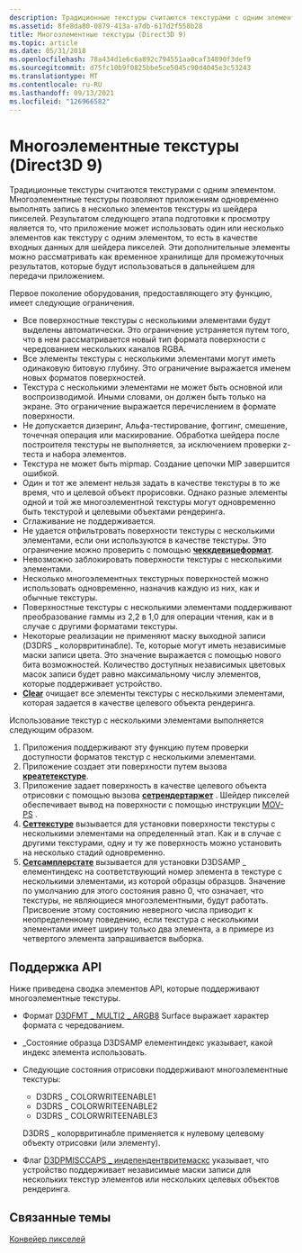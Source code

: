 ```yaml
---
description: Традиционные текстуры считаются текстурами с одним элементом.
ms.assetid: 8fe8da80-0879-413a-a7db-617d2f558b28
title: Многоэлементные текстуры (Direct3D 9)
ms.topic: article
ms.date: 05/31/2018
ms.openlocfilehash: 78a434d1e6c6a892c794551aa0caf34890f3def9
ms.sourcegitcommit: d75fc10b9f0825bbe5ce5045c90d4045e3c53243
ms.translationtype: MT
ms.contentlocale: ru-RU
ms.lasthandoff: 09/13/2021
ms.locfileid: "126966582"
---
```

# <a name="multiple-element-textures-direct3d-9"></a>Многоэлементные текстуры (Direct3D 9)

Традиционные текстуры считаются текстурами с одним элементом. Многоэлементные текстуры позволяют приложениям одновременно выполнять запись в несколько элементов текстуры из шейдера пикселей. Результатом следующего этапа подготовки к просмотру является то, что приложение может использовать один или несколько элементов как текстуру с одним элементом, то есть в качестве входных данных для шейдера пикселей. Эти дополнительные элементы можно рассматривать как временное хранилище для промежуточных результатов, которые будут использоваться в дальнейшем для передачи приложением.

Первое поколение оборудования, предоставляющего эту функцию, имеет следующие ограничения.

-   Все поверхностные текстуры с несколькими элементами будут выделены автоматически. Это ограничение устраняется путем того, что в нем рассматривается новый тип формата поверхности с чередованием нескольких каналов RGBA.
-   Все элементы текстуры с несколькими элементами могут иметь одинаковую битовую глубину. Это ограничение выражается именем новых форматов поверхностей.
-   Текстура с несколькими элементами не может быть основной или воспроизводимой. Иными словами, он должен быть только на экране. Это ограничение выражается перечислением в формате поверхности.
-   Не допускается дизеринг, Альфа-тестирование, фоггинг, смешение, точечная операция или маскирование. Обработка шейдера после построителя текстуры не выполняется, за исключением проверки z-теста и набора элементов.
-   Текстура не может быть mipmap. Создание цепочки MIP завершится ошибкой.
-   Один и тот же элемент нельзя задать в качестве текстуры в то же время, что и целевой объект прорисовки. Однако разные элементы одной и той же многоэлементной текстуры могут одновременно быть текстурой и целевыми объектами рендеринга.
-   Сглаживание не поддерживается.
-   Не удается отфильтровать поверхности текстуры с несколькими элементами, если они используются в качестве текстуры. Это ограничение можно проверить с помощью [**чеккдевицеформат**](/windows/win32/api/d3d9/nf-d3d9-idirect3d9-checkdeviceformat).
-   Невозможно заблокировать поверхности текстуры с несколькими элементами.
-   Несколько многоэлементных текстурных поверхностей можно использовать одновременно, назначив каждую из них, как и обычные текстуры.
-   Поверхностные текстуры с несколькими элементами поддерживают преобразование гаммы из 2,2 в 1,0 для операции чтения, как и в случае с другими форматами текстуры.
-   Некоторые реализации не применяют маску выходной записи (D3DRS \_ колорвритинабле). Те, которые могут иметь независимые маски записи цвета. Это значение выражается с помощью нового бита возможностей. Количество доступных независимых цветовых масок записи будет равно максимальному числу элементов, которые поддерживает устройство.
-   [**Clear**](/windows/win32/api/d3d9helper/nf-d3d9helper-idirect3ddevice9-clear) очищает все элементы текстуры с несколькими элементами, которая задается в качестве целевого объекта рендеринга.

Использование текстур с несколькими элементами выполняется следующим образом.

1.  Приложения поддерживают эту функцию путем проверки доступности форматов текстур с несколькими элементами.
2.  Приложение создает эти поверхности путем вызова [**креатетекстуре**](/windows/win32/api/d3d9helper/nf-d3d9helper-idirect3ddevice9-createtexture).
3.  Приложение задает поверхность в качестве целевого объекта отрисовки с помощью вызова [**сетрендертаржет**](/windows/desktop/api) . Шейдер пикселей обеспечивает вывод на поверхности с помощью инструкции [MOV-PS](../direct3dhlsl/mov---ps.md) .
4.  [**Сеттекстуре**](/windows/win32/api/d3d9helper/nf-d3d9helper-idirect3ddevice9-settexture) вызывается для установки поверхности текстуры с несколькими элементами на определенный этап. Как и в случае с другими текстурами, одну и ту же поверхность можно установить на несколько стадий одновременно.
5.  [**Сетсамплерстате**](/windows/win32/api/d3d9helper/nf-d3d9helper-idirect3ddevice9-setsamplerstate) вызывается для установки D3DSAMP \_ елементиндекс на соответствующий номер элемента в текстуре с несколькими элементами, из которой образцы образцов. Значение по умолчанию для этого состояния равно 0, что означает, что текстуры, не являющиеся многоэлементными, будут работать. Присвоение этому состоянию неверного числа приводит к неопределенному поведению, если текстура с несколькими элементами имеет ширину только два элемента, а в примере из четвертого элемента запрашивается выборка.

## <a name="api-support"></a>Поддержка API

Ниже приведена сводка элементов API, которые поддерживают многоэлементные текстуры.

-   Формат [D3DFMT \_ MULTI2 \_ ARGB8](d3dformat.md) Surface выражает характер формата с чередованием.
-   \_Состояние образца D3DSAMP елементиндекс указывает, какой индекс элемента использовать.
-   Следующие состояния отрисовки поддерживают многоэлементные текстуры:

    -   D3DRS \_ COLORWRITEENABLE1
    -   D3DRS \_ COLORWRITEENABLE2
    -   D3DRS \_ COLORWRITEENABLE3

    D3DRS \_ колорвритинабле применяется к нулевому целевому объекту отрисовки (или элементу).

-   Флаг [D3DPMISCCAPS \_ индепендентвритемаскс](d3dpmisccaps.md) указывает, что устройство поддерживает независимые маски записи для нескольких текстур элементов или нескольких целевых объектов рендеринга.

## <a name="related-topics"></a>Связанные темы

<dl> <dt>

[Конвейер пикселей](pixel-pipeline.md)
</dt> </dl>

 

 
